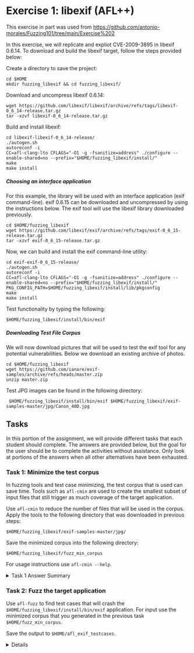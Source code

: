 # Exercise 1: libexif (AFL++)

This exercise in part was used from https://github.com/antonio-morales/Fuzzing101/tree/main/Exercise%202

In this exercise, we will replicate and expliot CVE-2009-3895 in libexif 0.6.14. To download and build the libexif target, follow the steps provided below:

Create a directory to save the project:

```
cd $HOME
mkdir fuzzing_libexif && cd fuzzing_libexif/
```

Download and uncompress libexif 0.6.14:

```
wget https://github.com/libexif/libexif/archive/refs/tags/libexif-0_6_14-release.tar.gz
tar -xzvf libexif-0_6_14-release.tar.gz 
```

Build and install libexif:

```
cd libexif-libexif-0_6_14-release/
./autogen.sh
autoreconf -i
CC=afl-clang-lto CFLAGS="-O1 -g -fsanitize=address" ./configure --enable-shared=no --prefix="$HOME/fuzzing_libexif/install/"
make
make install
```

##### Choosing an interface application

For this example, the library will be used with an interface application (exif command-line). exif 0.6.15 can be downloaded and uncompressed by using the instructions below. The exif tool will use the libexif library downloaded previously.

```
cd $HOME/fuzzing_libexif
wget https://github.com/libexif/exif/archive/refs/tags/exif-0_6_15-release.tar.gz
tar -xzvf exif-0_6_15-release.tar.gz
```

Now, we can build and install the exif command-line utility:

```
cd exif-exif-0_6_15-release/
./autogen.sh
autoreconf -i
CC=afl-clang-lto CFLAGS="-O1 -g -fsanitize=address" ./configure --enable-shared=no --prefix="$HOME/fuzzing_libexif/install/" PKG_CONFIG_PATH=$HOME/fuzzing_libexif/install/lib/pkgconfig
make
make install
```

Test functionality by typing the following:

```
$HOME/fuzzing_libexif/install/bin/exif
```

##### Downloading Test File Corpus

We will now download pictures that will be used to test the exif tool for any potential vulnerabilities. Below we download an existing archive of photos.

```
cd $HOME/fuzzing_libexif
wget https://github.com/ianare/exif-samples/archive/refs/heads/master.zip
unzip master.zip
```

Test JPG images can be found in the following directory:

```
 $HOME/fuzzing_libexif/install/bin/exif $HOME/fuzzing_libexif/exif-samples-master/jpg/Canon_40D.jpg
```

## Tasks

In this portion of the assignment, we will provide different tasks that each student should complete. The answers are provided below, but the goal for the user should be to complete the activities without assistance. Only look at portions of the answers when all other alternatives have been exhausted.


### Task 1: Minimize the test corpus

In fuzzing tools and test case minimizing, the test corpus that is used can save time.  Tools such as ```afl-cmin``` are used to create the smallest subset of input files that still trigger as much coverage of the target application.

Use ```afl-cmin``` to reduce the number of files that will be used in the corpus. Apply the tools to the following directory that was downloaded in previous steps:

```$HOME/fuzzing_libexif/exif-samples-master/jpg/```

Save the minimized corpus into the following directory:

```$HOME/fuzzing_libexif/fuzz_min_corpus```

For usage instructions use ```afl-cmin --help```.


<details>
<summary>Task 1 Answer Summary</summary>
<br>

The input directory for this task is the corpus that needs to be minimized. You should also select the location where the minimized corpus should be saved. Our selection is provided below:

```
mkdir $HOME/fuzzing_libexif/fuzz_min_corpus
```

Next, we use ```afl-cmin``` to create a minimized corpus:

```
afl-cmin -i $HOME/fuzzing_libexif/exif-samples-master/jpg/ -o $HOME/fuzz_min_corpus $HOME/fuzzing_libexif/install/bin/exif @@
```

* -i - input directory with starting corpus
* -o - output directory for minimized files
* $HOME/fuzzing_libexif/install/bin/exif - This is the tool that is being fuzzed
* @@ - this marks the location in the target’s command line where the input file name should be placed

The results should look something like the following:

```
[afl++ cd3aeace4d36] ~/fuzzing_libexif/exif-samples-master/jpg # afl-cmin -i /root/fuzzing_libexif/exif-samples-master/jpg/ -o $HOME/fuzz_min_corpus $HOME/fuzzing_libexif/install/bin/exif @@
corpus minimization tool for afl++ (awk version)

[*] Testing the target binary...
[+] OK, 79 tuples recorded.
[*] Obtaining traces for 143 input files in '/root/fuzzing_libexif/exif-samples-master/jpg/'.
    Processing 143 files (forkserver mode)...
[*] Processing traces for input files in '/root/fuzzing_libexif/exif-samples-master/jpg/'.
    Processing file 143/143
    Processing tuple 1913/1913 with count 143...[+] Found 1913 unique tuples across 143 files.
[+] Narrowed down to 48 files, saved in '/root/fuzz_min_corpus'.
[afl++ cd3aeace4d36] ~/fuzzing_libexif/exif-samples-master/jpg #
```
</details>


### Task 2: Fuzz the target application

Use ```afl-fuzz``` to find test cases that will crash the ```$HOME/fuzzing_libexif/install/bin/exif``` application. For input use the minimized corpus that you generated in the previous task ```$HOME/fuzz_min_corpus```.

Save the output to ```$HOME/afl_exif_testcases```.

<details 
<summary>Task 2 Answer Summary </summary>

The input directory for this task is the corpus that was minimized previously. The output directory is where crash data is being placed.

```
afl-fuzz -i $HOME/fuzz_min_corpus/ -o $HOME/afl_exif_testcases -- $HOME/fuzzing_libexif/install/bin/exif @@
```

When executed, the AFL++ dashboard should load and begin testing inputs. Let this run for about 5-10 minutes or until you see at least five unique crashes that have occurred.

### Task 3: Find crash test files

After stopping AFL++, navigate to the ```afl_exif_testcases``` directory. Here you will find a directory structure that has been created by AFL++. What we will focus on is the crashes directory: $HOME/afl_exif_testcases --> default --> crashes.

Here are all of the files that potentially cause crashes.

<details>

Display the directory that contains the files where crashes occurred:

```ls  $HOME/afl_exif_testcases/default/crashes/``` 

</details>


### Task 4: Minimize the existing test cases that have been generated from ```afl-fuzz```.

Use the tool ```afl-tmin``` to reduce the size of the test cases that were previously generated. ```afl-tmin``` shrinks the test input that caused a crash to the smallest size that still generates the same result. This tool is applied to one test case file at a time.

Apply ```afl-tmin``` to the first five test cases that were created from step two.

<details>
<summary>Task 4 Answer Summary</summary>
<br>

This example shows how we used ```afl-tmin``` to reduce the size of one test file.

Take this example and apply it to your first five test files that were generated.

```
afl-tmin -i id\:000000\,sig\:11\,src\:000176\,time\:223135\,execs\:65494\,op\:havoc\,rep\:16 -o crash0 -- $HOME/fuzzing_libexif/install/bin/exif @@ 
```

* -i - input file whose size will be reduced
* -o - output file that contains the minimized test file
* -- seperates input arguments from executing the target application
* $HOME/fuzzing_libexif/install/bin/exif - This is the target application being used
* @@ - signals that inputs should be passed as if they came from the command line

</details>
```


### Task 5 Analyze Crash Data

From the test cases that have been created, let's understand where ```exif``` is crashing.

For each crash file in ```$HOME/afl_exif_testcases/default/crashes/``` display the filename and line number where the crash was reported.

<details>

<summary>Task 5 Answer Summary</summary>
<br>

For each crash file that was generated, we pass them to ```exif```. When compiled, we enabled AddressSantizer libraries that help to identify memory errors in the target application. 

We show an example of this below.

First, we execute ```exif``` with a crash file:

```
[afl++ 65b46ee0debf] ~/afl_exif_testcases/default/crashes.2022-09-23-17:22:50 (main) # $HOME/fuzzing_libexif/install/bin/exif id:000000,sig:11,src:000030,time:148428,execs:26661,op:havoc,rep:16

AddressSanitizer:DEADLYSIGNAL
=================================================================
==6618==ERROR: AddressSanitizer: SEGV on unknown address 0x61a100000083 (pc 0x5618762476c9 bp 0x0000fffffffd sp 0x7fffa0522700 T0)
==6618==The signal is caused by a READ memory access.
    #0 0x5618762476c9 in exif_get_sshort /src/fuzzing_tutorial/3_Exercises/Exercise_1/fuzzing_libexif/libexif-libexif-0_6_14-release/libexif/exif-utils.c
    #1 0x5618762476c9 in exif_get_short /src/fuzzing_tutorial/3_Exercises/Exercise_1/fuzzing_libexif/libexif-libexif-0_6_14-release/libexif/exif-utils.c:104:10
    #2 0x5618762201da in exif_data_load_data /src/fuzzing_tutorial/3_Exercises/Exercise_1/fuzzing_libexif/libexif-libexif-0_6_14-release/libexif/exif-data.c:819:6
    #3 0x56187624070e in exif_loader_get_data /src/fuzzing_tutorial/3_Exercises/Exercise_1/fuzzing_libexif/libexif-libexif-0_6_14-release/libexif/exif-loader.c:387:2
    #4 0x561876210452 in main /src/fuzzing_tutorial/3_Exercises/Exercise_1/fuzzing_libexif/exif-exif-0_6_15-release/exif/main.c:438:9
    #5 0x7fe0a01a7d8f  (/lib/x86_64-linux-gnu/libc.so.6+0x29d8f) (BuildId: 69389d485a9793dbe873f0ea2c93e02efaa9aa3d)
    #6 0x7fe0a01a7e3f in __libc_start_main (/lib/x86_64-linux-gnu/libc.so.6+0x29e3f) (BuildId: 69389d485a9793dbe873f0ea2c93e02efaa9aa3d)
    #7 0x5618761496f4 in _start (/src/fuzzing_tutorial/3_Exercises/Exercise_1/fuzzing_libexif/install/bin/exif+0x8e6f4) (BuildId: 9dd183d32fc8ff90)

AddressSanitizer can not provide additional info.
SUMMARY: AddressSanitizer: SEGV /src/fuzzing_tutorial/3_Exercises/Exercise_1/fuzzing_libexif/libexif-libexif-0_6_14-release/libexif/exif-utils.c in exif_get_sshort
==6618==ABORTING
```

To get the full trace of the crash, we analyze this with ```gdb```. We pass ```exif``` to ```gdb``` and then also the crash file.

```
[afl++ 65b46ee0debf] ~/afl_exif_testcases/default/crashes.2022-09-23-17:22:50 (main) # gdb $HOME/fuzzing_libexif/install/bin/exif
GNU gdb (Ubuntu 12.0.90-0ubuntu1) 12.0.90
Copyright (C) 2022 Free Software Foundation, Inc.
License GPLv3+: GNU GPL version 3 or later <http://gnu.org/licenses/gpl.html>
This is free software: you are free to change and redistribute it.
There is NO WARRANTY, to the extent permitted by law.
Type "show copying" and "show warranty" for details.
This GDB was configured as "x86_64-linux-gnu".
Type "show configuration" for configuration details.
For bug reporting instructions, please see:
<https://www.gnu.org/software/gdb/bugs/>.
Find the GDB manual and other documentation resources online at:
    <http://www.gnu.org/software/gdb/documentation/>.

For help, type "help".
Type "apropos word" to search for commands related to "word"...
Reading symbols from /src/fuzzing_tutorial/3_Exercises/Exercise_1/fuzzing_libexif/install/bin/exif...

```

After starting ```gdb``` we can then pass a crash file to be executed. In the output below we use the command ```r``` and then the file to be executed. We could have also used the command ```run``` to complete the same task.

Once executed, ```gdb``` points to where the error occurred.

```

(gdb) r id:000000,sig:11,src:000030,time:148428,execs:26661,op:havoc,rep:16
Starting program: /src/fuzzing_tutorial/3_Exercises/Exercise_1/fuzzing_libexif/install/bin/exif id:000000,sig:11,src:000030,time:148428,execs:26661,op:havoc,rep:16
warning: Error disabling address space randomization: Operation not permitted
[Thread debugging using libthread_db enabled]
Using host libthread_db library "/lib/x86_64-linux-gnu/libthread_db.so.1".

Program received signal SIGSEGV, Segmentation fault.
0x00005614eac3a6c9 in exif_get_sshort (buf=<optimized out>, order=EXIF_BYTE_ORDER_MOTOROLA) at exif-utils.c:92
92                      return ((buf[0] << 8) | buf[1]);
```

To then see the full backtrace of the crash, we use the ```bt``` command in the ```gdb``` environment.

```
(gdb) bt
#0  0x00005614eac3a6c9 in exif_get_sshort (buf=<optimized out>, order=EXIF_BYTE_ORDER_MOTOROLA) at exif-utils.c:92
#1  exif_get_short (buf=<optimized out>, order=EXIF_BYTE_ORDER_MOTOROLA) at exif-utils.c:104
#2  0x00005614eac131db in exif_data_load_data (data=0x606000000080, d_orig=<optimized out>, ds_orig=<optimized out>)
    at exif-data.c:819
#3  0x00005614eac3370f in exif_loader_get_data (loader=<optimized out>) at exif-loader.c:387
#4  0x00005614eac03453 in main (argc=<optimized out>, argv=<optimized out>) at main.c:438
```

From this example we can begin to examine the issue at ```exif-utils.c:92```

We leave it as an exercise to identify what line number is the cause of each error for the other files.


[CVE-2009-3895](https://cve.mitre.org/cgi-bin/cvename.cgi?name=CVE-2009-3895)

[CVE-2012-2836](https://cve.mitre.org/cgi-bin/cvename.cgi?name=CVE-2012-2836)

</details>